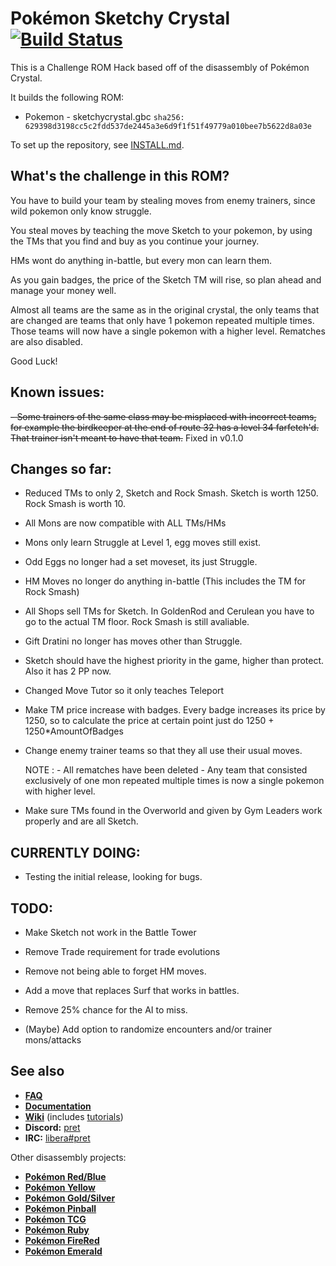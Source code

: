 # Pokémon Sketchy Crystal [![Build Status][ci-badge]][ci]

This is a Challenge ROM Hack based off of the disassembly of Pokémon Crystal.

It builds the following ROM:

- Pokemon - sketchycrystal.gbc `sha256: 629398d3198cc5c2fdd537de2445a3e6d9f1f51f49779a010bee7b5622d8a03e`

To set up the repository, see [INSTALL.md](INSTALL.md).

## What's the challenge in this ROM?

You have to build your team by stealing moves from enemy trainers, since wild pokemon
only know struggle.

You steal moves by teaching the move Sketch to your pokemon, by using the TMs that you find and buy
as you continue your journey.

HMs wont do anything in-battle, but every mon can learn them.

As you gain badges, the price of the Sketch TM will rise, so plan ahead and manage your money well.

Almost all teams are the same as in the original crystal, the only teams that are changed
are teams that only have 1 pokemon repeated multiple times. Those teams will now have a single
pokemon with a higher level. Rematches are also disabled.

Good Luck!

## Known issues:

~~- Some trainers of the same class may be misplaced with incorrect teams, for example the birdkeeper at the
end of route 32 has a level 34 farfetch'd. That trainer isn't meant to have that team.~~ Fixed in v0.1.0

## Changes so far:

- Reduced TMs to only 2, Sketch and Rock Smash. Sketch is worth 1250. Rock Smash is worth 10.

- All Mons are now compatible with ALL TMs/HMs

- Mons only learn Struggle at Level 1, egg moves still exist.

- Odd Eggs no longer had a set moveset, its just Struggle.

- HM Moves no longer do anything in-battle (This includes the TM for Rock Smash)

- All Shops sell TMs for Sketch. In GoldenRod and Cerulean you have to go to the actual TM floor. Rock Smash is still avaliable.

- Gift Dratini no longer has moves other than Struggle.

- Sketch should have the highest priority in the game, higher than protect. Also it has 2 PP now.

- Changed Move Tutor so it only teaches Teleport

- Make TM price increase with badges. Every badge increases its price by 1250, so to calculate
	the price at certain point just do 1250 + 1250*AmountOfBadges

- Change enemy trainer teams so that they all use their usual moves.

	NOTE : 	- All rematches have been deleted
			- Any team that consisted exclusively of one mon repeated multiple times is now a single pokemon with higher level.

- Make sure TMs found in the Overworld and given by Gym Leaders work properly and are all Sketch.

## CURRENTLY DOING:

- Testing the initial release, looking for bugs.

## TODO:

- Make Sketch not work in the Battle Tower

- Remove Trade requirement for trade evolutions

- Remove not being able to forget HM moves.

- Add a move that replaces Surf that works in battles.

- Remove 25% chance for the AI to miss.

- (Maybe) Add option to randomize encounters and/or trainer mons/attacks

## See also

- [**FAQ**](FAQ.md)
- [**Documentation**][docs]
- [**Wiki**][wiki] (includes [tutorials][tutorials])
- **Discord:** [pret][discord]
- **IRC:** [libera#pret][irc]

Other disassembly projects:

- [**Pokémon Red/Blue**][pokered]
- [**Pokémon Yellow**][pokeyellow]
- [**Pokémon Gold/Silver**][pokegold]
- [**Pokémon Pinball**][pokepinball]
- [**Pokémon TCG**][poketcg]
- [**Pokémon Ruby**][pokeruby]
- [**Pokémon FireRed**][pokefirered]
- [**Pokémon Emerald**][pokeemerald]

[pokered]: https://github.com/pret/pokered
[pokeyellow]: https://github.com/pret/pokeyellow
[pokegold]: https://github.com/pret/pokegold
[pokepinball]: https://github.com/pret/pokepinball
[poketcg]: https://github.com/pret/poketcg
[pokeruby]: https://github.com/pret/pokeruby
[pokefirered]: https://github.com/pret/pokefirered
[pokeemerald]: https://github.com/pret/pokeemerald
[docs]: https://pret.github.io/pokecrystal/
[wiki]: https://github.com/pret/pokecrystal/wiki
[tutorials]: https://github.com/pret/pokecrystal/wiki/Tutorials
[discord]: https://discord.gg/d5dubZ3
[irc]: https://web.libera.chat/?#pret
[ci]: https://github.com/pret/pokecrystal/actions
[ci-badge]: https://github.com/pret/pokecrystal/actions/workflows/main.yml/badge.svg
